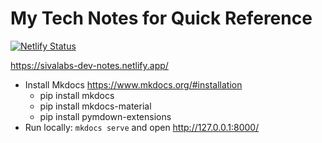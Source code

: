 My Tech Notes for Quick Reference
==================================

[![Netlify Status](https://api.netlify.com/api/v1/badges/a6ea7f2b-508d-48d2-a787-9d42689681a2/deploy-status)](https://app.netlify.com/sites/sivalabs-dev-notes/deploys)

https://sivalabs-dev-notes.netlify.app/

* Install Mkdocs https://www.mkdocs.org/#installation
  * pip install mkdocs
  * pip install mkdocs-material
  * pip install pymdown-extensions
* Run locally: `mkdocs serve` and open http://127.0.0.1:8000/
